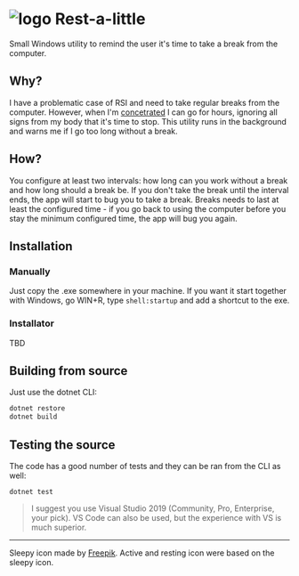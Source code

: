![logo](https://raw.githubusercontent.com/bruno-brant/rest-a-little/master/logo.png) 
Rest-a-little 
=============

Small Windows utility to remind the user it's time to take a break from the computer.

Why?
----
I have a problematic case of RSI and need to take regular breaks from the computer. However, when I'm [concetrated](https://en.wikipedia.org/wiki/Flow_(psychology)) I can go for hours, ignoring all signs from my body that it's time to stop. This utility runs in the background and warns me if I go too long without a break.

How?
----
You configure at least two intervals: how long can you work without a break and how long should a break be. If you don't take the break until the interval ends, the app will start to bug you to take a break. Breaks needs to last at least the configured time - if you go back to using the computer before you stay the minimum configured time, the app will bug you again.


Installation
------------

### Manually
Just copy the .exe somewhere in your machine. If you want it start together with Windows, go WIN+R, type `shell:startup` and add a shortcut to the exe.

### Installator

TBD

Building from source
--------------------

Just use the dotnet CLI:

```bash
dotnet restore
dotnet build
```

Testing the source
------------------

The code has a good number of tests and they can be ran from the CLI as well:

```
dotnet test
```

> I suggest you use Visual Studio 2019 (Community, Pro, Enterprise, your pick). VS Code can also be used, but the experience with VS is much superior.

---

Sleepy icon made by [Freepik](https://www.flaticon.com/authors/freepik).
Active and resting icon were based on the sleepy icon.

